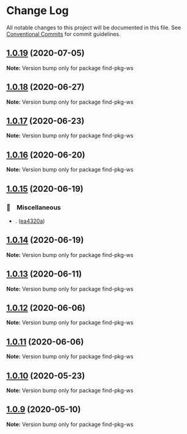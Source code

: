 # Change Log

All notable changes to this project will be documented in this file.
See [Conventional Commits](https://conventionalcommits.org) for commit guidelines.

## [1.0.19](https://github.com/bluelovers/find-pkg-ws/compare/find-pkg-ws@1.0.18...find-pkg-ws@1.0.19) (2020-07-05)

**Note:** Version bump only for package find-pkg-ws





## [1.0.18](https://github.com/bluelovers/find-pkg-ws/compare/find-pkg-ws@1.0.17...find-pkg-ws@1.0.18) (2020-06-27)

**Note:** Version bump only for package find-pkg-ws





## [1.0.17](https://github.com/bluelovers/find-pkg-ws/compare/find-pkg-ws@1.0.16...find-pkg-ws@1.0.17) (2020-06-23)

**Note:** Version bump only for package find-pkg-ws





## [1.0.16](https://github.com/bluelovers/find-pkg-ws/compare/find-pkg-ws@1.0.15...find-pkg-ws@1.0.16) (2020-06-20)

**Note:** Version bump only for package find-pkg-ws





## [1.0.15](https://github.com/bluelovers/find-pkg-ws/compare/find-pkg-ws@1.0.14...find-pkg-ws@1.0.15) (2020-06-19)


### 🔖　Miscellaneous

* . ([ea4320a](https://github.com/bluelovers/find-pkg-ws/commit/ea4320a8885ccaa448e343856818d08cfc2f1992))





## [1.0.14](https://github.com/bluelovers/find-pkg-ws/compare/find-pkg-ws@1.0.13...find-pkg-ws@1.0.14) (2020-06-19)

**Note:** Version bump only for package find-pkg-ws





## [1.0.13](https://github.com/bluelovers/find-pkg-ws/compare/find-pkg-ws@1.0.12...find-pkg-ws@1.0.13) (2020-06-11)

**Note:** Version bump only for package find-pkg-ws





## [1.0.12](https://github.com/bluelovers/find-pkg-ws/compare/find-pkg-ws@1.0.11...find-pkg-ws@1.0.12) (2020-06-06)

**Note:** Version bump only for package find-pkg-ws





## [1.0.11](https://github.com/bluelovers/find-pkg-ws/compare/find-pkg-ws@1.0.10...find-pkg-ws@1.0.11) (2020-06-06)

**Note:** Version bump only for package find-pkg-ws





## [1.0.10](https://github.com/bluelovers/find-pkg-ws/compare/find-pkg-ws@1.0.9...find-pkg-ws@1.0.10) (2020-05-23)

**Note:** Version bump only for package find-pkg-ws





## [1.0.9](https://github.com/bluelovers/find-pkg-ws/compare/find-pkg-ws@1.0.8...find-pkg-ws@1.0.9) (2020-05-10)

**Note:** Version bump only for package find-pkg-ws
